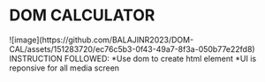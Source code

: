 <H1>DOM CALCULATOR</H1>
![image](https://github.com/BALAJINR2023/DOM-CAL/assets/151283720/ec76c5b3-0f43-49a7-8f3a-050b77e22fd8)
INSTRUCTION FOLLOWED:
*Use dom to create html element 
*UI is reponsive for all media screen
